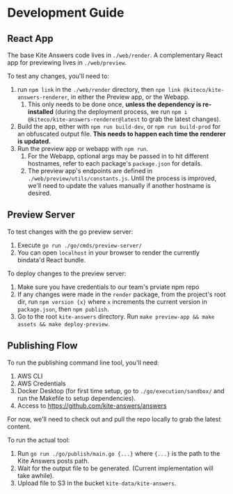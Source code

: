 # Development Guide

## React App
The base Kite Answers code lives in `./web/render`. A complementary React app for previewing lives in `./web/preview`.

To test any changes, you'll need to:
1. run `npm link` in the `./web/render` directory, then `npm link @kiteco/kite-answers-renderer`, in either the Preview app, or the Webapp.
   1. This only needs to be done once, **unless the dependency is re-installed** (during the deployment process, we run `npm i @kiteco/kite-answers-renderer@latest` to grab the latest changes).
2. Build the app, either with `npm run build-dev`, or `npm run build-prod` for an obfuscated output file. **This needs to happen each time the renderer is updated.**
3. Run the preview app or webapp with `npm run`. 
   1. For the Webapp, optional args may be passed in to hit different hostnames, refer to each package's `package.json` for details.
   2. The preview app's endpoints are defined in `./web/preview/utils/constants.js`. Until the process is improved, we'll need to update the values manually if another hostname is desired.

## Preview Server
To test changes with the go preview server:
1. Execute `go run ./go/cmds/preview-server/`
2. You can open `localhost` in your browser to render the currently bindata'd React bundle.

To deploy changes to the preview server:
1. Make sure you have credentials to our team's prviate npm repo
2. If any changes were made in the `render` package, from the project's root dir, run `npm version {x}` where `x` increments the current version in `package.json`, then `npm publish`.
3. Go to the root `kite-answers` directory. Run `make preview-app && make assets && make deploy-preview`.

## Publishing Flow

To run the publishing command line tool, you'll need:
1. AWS CLI
2. AWS Credentials
3. Docker Desktop (for first time setup, go to `./go/execution/sandbox/` and run the Makefile to setup dependencies).
4. Access to https://github.com/kite-answers/answers

For now, we'll need to check out and pull the repo locally to grab the latest content.

To run the actual tool:
1. Run `go run ./go/publish/main.go {...}` where `{...}` is the path to the Kite Answers posts path.
2. Wait for the output file to be generated. (Current implementation will take awhile).
3. Upload file to S3 in the bucket `kite-data/kite-answers`.
